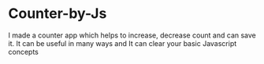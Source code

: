 # Counter-by-Js
I made a counter app which helps to increase, decrease count and can save it. It can be useful in many ways and It can clear your basic Javascript concepts 
